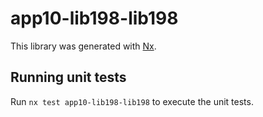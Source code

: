 # app10-lib198-lib198

This library was generated with [Nx](https://nx.dev).

## Running unit tests

Run `nx test app10-lib198-lib198` to execute the unit tests.
